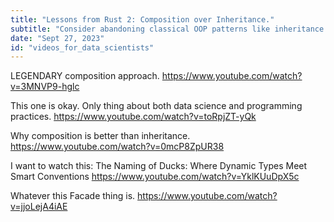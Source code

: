 ```yaml
---
title: "Lessons from Rust 2: Composition over Inheritance."
subtitle: "Consider abandoning classical OOP patterns like inheritance to make your data pipelines more maintainable."
date: "Sept 27, 2023"
id: "videos_for_data_scientists"
---
```


LEGENDARY composition approach.
https://www.youtube.com/watch?v=3MNVP9-hglc


This one is okay. Only thing about both data science and programming practices.
https://www.youtube.com/watch?v=toRpjZT-yQk

Why composition is better than inheritance.
https://www.youtube.com/watch?v=0mcP8ZpUR38

I want to watch this:
 The Naming of Ducks: Where Dynamic Types Meet Smart Conventions 
https://www.youtube.com/watch?v=YklKUuDpX5c


Whatever this Facade thing is.
https://www.youtube.com/watch?v=jjoLejA4iAE
